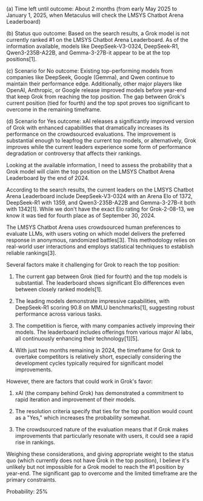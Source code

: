 (a) Time left until outcome: About 2 months (from early May 2025 to January 1, 2025, when Metaculus will check the LMSYS Chatbot Arena Leaderboard)

(b) Status quo outcome: Based on the search results, a Grok model is not currently ranked #1 on the LMSYS Chatbot Arena Leaderboard. As of the information available, models like DeepSeek-V3-0324, DeepSeek-R1, Qwen3-235B-A22B, and Gemma-3-27B-it appear to be at the top positions[1].

(c) Scenario for No outcome: Existing top-performing models from companies like DeepSeek, Google (Gemma), and Qwen continue to maintain their performance edge. Additionally, other major players like OpenAI, Anthropic, or Google release improved models before year-end that keep Grok from reaching the top position. The gap between Grok's current position (tied for fourth) and the top spot proves too significant to overcome in the remaining timeframe.

(d) Scenario for Yes outcome: xAI releases a significantly improved version of Grok with enhanced capabilities that dramatically increases its performance on the crowdsourced evaluations. The improvement is substantial enough to leapfrog the current top models, or alternatively, Grok improves while the current leaders experience some form of performance degradation or controversy that affects their rankings.

Looking at the available information, I need to assess the probability that a Grok model will claim the top position on the LMSYS Chatbot Arena Leaderboard by the end of 2024.

According to the search results, the current leaders on the LMSYS Chatbot Arena Leaderboard include DeepSeek-V3-0324 with an Arena Elo of 1372, DeepSeek-R1 with 1359, and Qwen3-235B-A22B and Gemma-3-27B-it both with 1342[1]. While we don't have the exact Elo rating for Grok-2-08-13, we know it was tied for fourth place as of September 30, 2024.

The LMSYS Chatbot Arena uses crowdsourced human preferences to evaluate LLMs, with users voting on which model delivers the preferred response in anonymous, randomized battles[3]. This methodology relies on real-world user interactions and employs statistical techniques to establish reliable rankings[3].

Several factors make it challenging for Grok to reach the top position:

1. The current gap between Grok (tied for fourth) and the top models is substantial. The leaderboard shows significant Elo differences even between closely ranked models[1].

2. The leading models demonstrate impressive capabilities, with DeepSeek-R1 scoring 90.8 on MMLU benchmarks[1], suggesting robust performance across various tasks.

3. The competition is fierce, with many companies actively improving their models. The leaderboard includes offerings from various major AI labs, all continuously enhancing their technology[1][5].

4. With just two months remaining in 2024, the timeframe for Grok to overtake competitors is relatively short, especially considering the development cycles typically required for significant model improvements.

However, there are factors that could work in Grok's favor:

1. xAI (the company behind Grok) has demonstrated a commitment to rapid iteration and improvement of their models.

2. The resolution criteria specify that ties for the top position would count as a "Yes," which increases the probability somewhat.

3. The crowdsourced nature of the evaluation means that if Grok makes improvements that particularly resonate with users, it could see a rapid rise in rankings.

Weighing these considerations, and giving appropriate weight to the status quo (which currently does not have Grok in the top position), I believe it's unlikely but not impossible for a Grok model to reach the #1 position by year-end. The significant gap to overcome and the limited timeframe are the primary constraints.

Probability: 25%